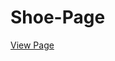# Shoe-Page
<a target="_blank" rel="noopener noreferrer" href="https://cvln.github.io/Shoe-Page/">View Page</a>
